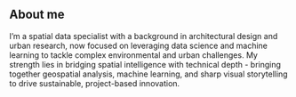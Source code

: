 ## About me

I’m a spatial data specialist with a background in architectural design and urban research, now focused on leveraging data science and machine learning to tackle complex environmental and urban challenges. My strength lies in bridging spatial intelligence with technical depth - bringing together geospatial analysis, machine learning, and sharp visual storytelling to drive sustainable, project-based innovation.


